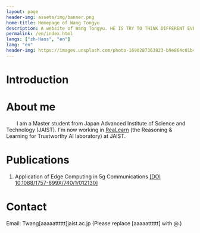 ```yaml
---
layout: page
header-img: assets/img/banner.png
home-title: Homepage of Wang Tongyu
description: A website of Wang Tongyu. HE IS TRY TO THINK DIFFERENT EVERYDAY
permalink: /en/index.html
langs: ["zh-Hans", "en"]
lang: "en"
header-img: https://images.unsplash.com/photo-1690287363823-b9e864c01b48
---
```


# Introduction

# About me

&emsp;&emsp;I am a Master student from Japan Advanced Institute of Science and Technology (JAIST). I'm now working in [ReaLearn](https://sites.google.com/view/racharak-lab) (the Reasoning & Learning for Trustworthy AI laboratory) at JAIST.

# Publications

1. Application of Edge Computing in 5g Communications [[DOI 10.1088/1757-899X/740/1/012130]](https://iopscience.iop.org/article/10.1088/1757-899X/740/1/012130/pdf)

# Contact

Email: Twang[aaaaatttttt]jaist.ac.jp (Please replace [aaaaatttttt] with @.)
